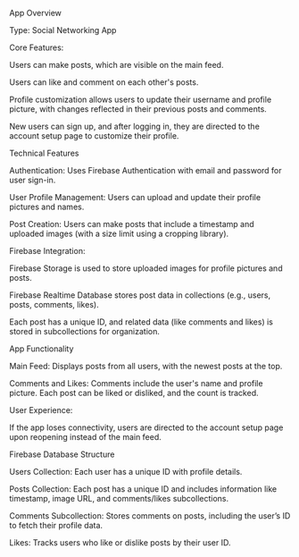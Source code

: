 App Overview

Type: Social Networking App

Core Features:

Users can make posts, which are visible on the main feed.

Users can like and comment on each other's posts.

Profile customization allows users to update their username and profile picture, with changes reflected in their previous posts and comments.

New users can sign up, and after logging in, they are directed to the account setup page to customize their profile.

Technical Features

Authentication: Uses Firebase Authentication with email and password for user sign-in.

User Profile Management: Users can upload and update their profile pictures and names.

Post Creation: Users can make posts that include a timestamp and uploaded images (with a size limit using a cropping library).

Firebase Integration:

Firebase Storage is used to store uploaded images for profile pictures and posts.

Firebase Realtime Database stores post data in collections (e.g., users, posts, comments, likes).

Each post has a unique ID, and related data (like comments and likes) is stored in subcollections for organization.

App Functionality

Main Feed: Displays posts from all users, with the newest posts at the top.

Comments and Likes: Comments include the user's name and profile picture. Each post can be liked or disliked, and the count is tracked.

User Experience:

If the app loses connectivity, users are directed to the account setup page upon reopening instead of the main feed.

Firebase Database Structure

Users Collection: Each user has a unique ID with profile details.

Posts Collection: Each post has a unique ID and includes information like timestamp, image URL, and comments/likes subcollections.

Comments Subcollection: Stores comments on posts, including the user’s ID to fetch their profile data.

Likes: Tracks users who like or dislike posts by their user ID.
